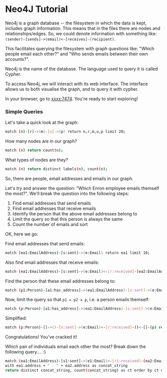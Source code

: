 # Neo4J Tutorial

Neo4j is a graph database -- the filesystem in which the data is kept, includes graph information. This means that in the files there are nodes and relationships/edges. So, we could denote information with something like: `(sender)-[sends]->(email)<-[receives]-(recipient)`. 

This facilitates querying the filesystem with graph questions like: "Which people email each other?" and "Who sends emails between their own accounts?".

Neo4j is the name of the database. The language used to query it is called Cypher. 

To access Neo4j, we will interact with its web interface. The interface allows us to both visualise the graph, and to query it with cypher.

In your browser, go to <a href="xxxx:7474">xxxx:7474</a>. You're ready to start exploring!

### Simple Queries

Let's take a quick look at the graph:

```bash
match (n)-[r]->(m)-[u]->(p) return n,r,m,u,p limit 20;
```

How many nodes are in our graph?

```bash
match (n) return count(n);
```

What types of nodes are they?

```bash
match (n) return distinct labels(n), count(n);
```

So, there are people, email addresses and emails in our graph. 

Let's try and answer the question: "Which Enron employee emails themself the most?". We'll break the question into the following steps:
<ol>
  <li>Find email addresses that send emails</li>
  <li>Find email addresses that receive emails</li>
  <li>Identify the person that the above email addresses belong to</li>
  <li>Limit the query so that this person is always the same</li>
  <li>Count the number of emails and sort</li>
</ol>

OK, here we go:

Find email addresses that send emails:

```bash
match (ea1:EmailAddress)-[s:sent]->(e:Email) return ea1 limit 10;
```

Also find email addresses that receive emails:

```bash
match (ea1:EmailAddress)-[s:sent]->(e:Email)<-[r:received]-(ea2:EmailAddress) return ea1,ea2 limit 10;
```

Find the person that these email addresses belong to:

```bash
match (p1:Person)-[a1:has_address]->(ea1:EmailAddress)-[s:sent]->(e:Email)<-[r:received]-(ea2:EmailAddress)<-[a2:has_address]-(p2:Person) return p1,p2 limit 10;
```

Now, limit the query so that `p1 = p2 = p`, i.e. a person emails themself:

```bash
match (p:Person)-[a1:has_address]->(ea1:EmailAddress)-[s:sent]->(e:Email)<-[r:received]-(ea2:EmailAddress)<-[a2:has_address]-(p) return p limit 10;
```

Simplified:

```bash
match (p:Person)-[]->()-[s:sent]->(e:Email)<-[r:received]-()<-[]-(p) return p limit 10;
```

Congratulations! You've cracked it!


Which pair of individuals email each other the most? Break down the following query.... :)

```bash
match (ea1:EmailAddress)-[s1:sent]->(e1:Email)<-[r1:received]-(ea2:EmailAddress)-[s2:sent]->(e2:Email)<-[r2:received]-(ea1)
with ea1.address + " - " + ea2.address as concat_string
return distinct concat_string, count(concat_string) as ct order by ct desc limit 30;
```